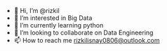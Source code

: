 - 👋 Hi, I’m @rizkil
- 👀 I’m interested in Big Data
- 🌱 I’m currently learning python
- 💞️ I’m looking to collaborate on Data Engineering
- 📫 How to reach me rizkilisnay0806@outlook.com

<!---
rizkil/rizkil is a ✨ special ✨ repository because its `README.md` (this file) appears on your GitHub profile.
You can click the Preview link to take a look at your changes.
--->

